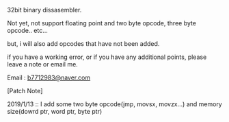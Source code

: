 

32bit binary dissasembler. 

Not yet, not support floating point and two byte opcode, three byte opcode.. etc... 

but, i will also add opcodes that have not been added. 

if you have a working error, or if you have any additional points, please leave a note or email me. 

Email : b7712983@naver.com 


[Patch Note]

2019/1/13 :: I add some two byte opcode(jmp, movsx, movzx...) and memory size(dowrd ptr, word ptr, byte ptr) 
